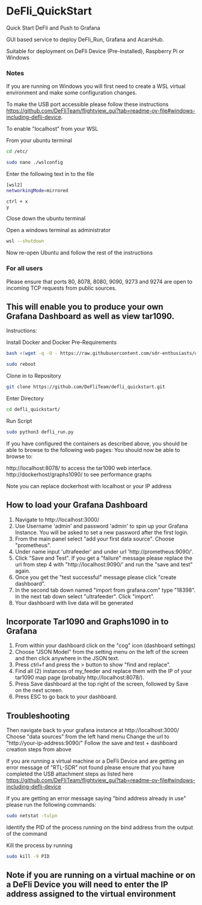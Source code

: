 # DeFli_QuickStart
Quick Start DeFli and Push to Grafana

GUI based service to deploy DeFli_Run, Grafana and AcarsHub. 

Suitable for deployment on DeFli Device (Pre-Installed), Raspberry Pi or Windows 

### Notes 

If you are running on Windows you will first need to create a WSL virtual environment and make some configuration changes. 

To make the USB port accessible please follow these instructions https://github.com/DeFliTeam/flightview_gui?tab=readme-ov-file#windows-including-defli-device. 

To enable "localhost" from your WSL

From your ubuntu terminal

```bash
cd /etc/
```
```bash
sudo nano ./wslconfig
```
Enter the following text in to the file 
```bash
[wsl2]
networkingMode=mirrored
```
```bash
ctrl + x
y
```
Close down the ubuntu terminal 

Open a windows terminal as administrator 
```bash
wsl --shutdown
```
Now re-open Ubuntu and follow the rest of the instructions 

### For all users 

Please ensure that ports 80, 8078, 8080, 9090, 9273 and 9274 are open to incoming TCP requests from public sources.


## This will enable you to produce your own Grafana Dashboard as well as view tar1090.

Instructions: 

Install Docker and Docker Pre-Requirements 

```bash
bash <(wget -q -O - https://raw.githubusercontent.com/sdr-enthusiasts/docker-install/main/docker-install.sh)
```
```bash
sudo reboot
```

Clone in to Repository 

```bash
git clone https://github.com/DeFliTeam/defli_quickstart.git
```

Enter Directory 

```bash
cd defli_quickstart/
```

Run Script 

```bash
sudo python3 defli_run.py
```

If you have configured the containers as described above, you should be able to browse to the following web pages: You should now be able to browse to:

http://localhost:8078/ to access the tar1090 web interface.
http://dockerhost/graphs1090/ to see performance graphs 

Note you can replace dockerhost with localhost or your IP address

## How to load your Grafana Dashboard 

1) Navigate to http://localhost:3000/
2) Use Username 'admin' and password 'admin' to spin up your Grafana Instance. You will be asked to set a new password after the first login.
3) From the main panel select "add your first data source". Choose "prometheus".
4) Under name input 'ultrafeeder' and under url 'http://prometheus:9090/'.
5) Click "Save and Test". If you get a "failure" message please replace the url from step 4 with "http://localhost:9090/' and run the "save and test" again.
6) Once you get the "test successful" message please click "create dashboard".
7) In the second tab down named "import from grafana.com" type "18398". In the next tab down select "ultrafeeder". Click "import".
8) Your dashboard with live data will be generated

## Incorporate Tar1090 and Graphs1090 in to Grafana 

1) From within your dashboard click on the "cog" icon (dashboard settings)
2) Choose "JSON Model" from the setting menu on the left of the screen and then click anywhere in the JSON text.
3) Press ctrl+f and press the > button to show "find and replace".
4) Find all (2) instances of my_feeder and replace them with the IP of your tar1090 map page (probably http://localhost:8078/).
5) Press Save dashboard at the top right of the screen, followed by Save on the next screen.
6) Press ESC to go back to your dashboard.

## Troubleshooting 


Then navigate back to your grafana instance at http://localhost:3000/
Choose "data sources" from the left hand menu 
Change the url to "http://your-ip-address:9090/" 
Follow the save and test + dashboard creation steps from above 

If you are running a virtual machine or a DeFli Device and are getting an error message of "RTL-SDR" not found please ensure that 
you have completed the USB attachment steps as listed here https://github.com/DeFliTeam/flightview_gui?tab=readme-ov-file#windows-including-defli-device 

If you are getting an error message saying "bind address already in use" please run the following commands: 

```bash
sudo netstat -tulpn
```
Identify the PID of the process running on the bind address from the output of the command 

Kill the process by running 

```bash
sudo kill -9 PID
```

## Note if you are running on a virtual machine or on a DeFli Device you will need to enter the IP address assigned to the virtual environment

